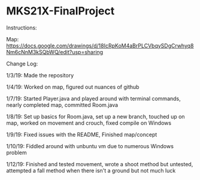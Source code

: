 # MKS21X-FinalProject
Instructions:

Map: https://docs.google.com/drawings/d/18IcRpKoM4aBrPLCVbqySDgCrwhyq8Nm6cNnM3kSQbWQ/edit?usp=sharing

Change Log:

1/3/19: Made the repository

1/4/19: Worked on map, figured out nuances of github

1/7/19: Started Player.java and played around with terminal commands, nearly completed map, committed Room.java

1/8/19: Set up basics for Room.java, set up a new branch, touched up on map, worked on movement and crouch, fixed compile on Windows

1/9/19: Fixed issues with the README, Finished map/concept

1/10/19: Fiddled around with unbuntu vm due to numerous Windows problem

1/12/19: Finished and tested movement, wrote a shoot method but untested, attempted a fall method when there isn't a ground but not much luck
